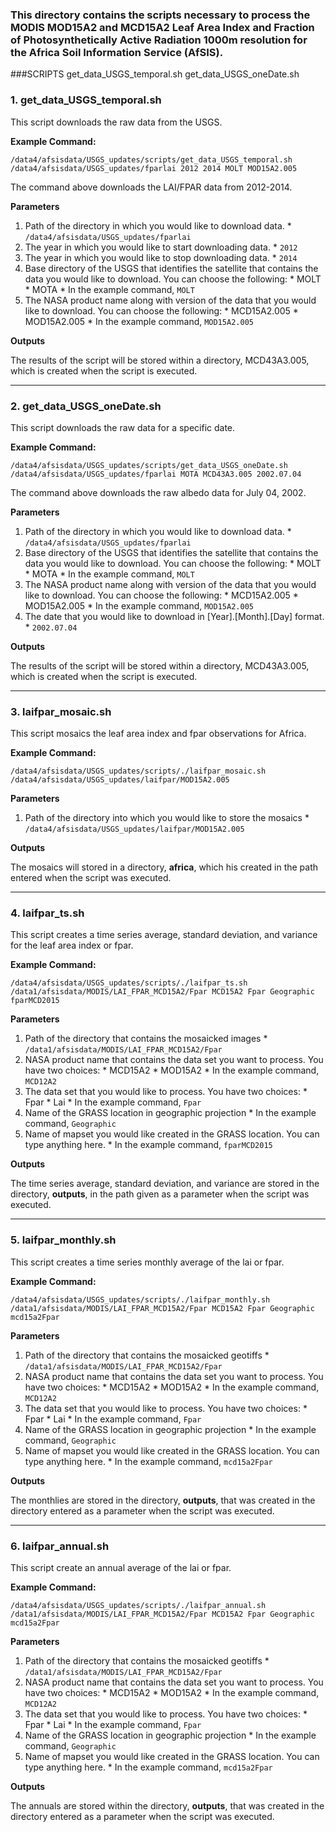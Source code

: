 ### This directory contains the scripts necessary to process the MODIS MOD15A2 and MCD15A2 Leaf Area Index and Fraction of Photosynthetically Active Radiation 1000m resolution for the Africa Soil Information Service (AfSIS).

###SCRIPTS
get_data_USGS_temporal.sh
get_data_USGS_oneDate.sh


### 1. **get_data_USGS_temporal.sh**

This script downloads the raw data from the USGS.

**Example Command:**

```
/data4/afsisdata/USGS_updates/scripts/get_data_USGS_temporal.sh /data4/afsisdata/USGS_updates/fparlai 2012 2014 MOLT MOD15A2.005
```

The command above downloads the LAI/FPAR data from 2012-2014.

**Parameters**

  1. Path of the directory in which you would like to download data.
  	* ``/data4/afsisdata/USGS_updates/fparlai``
  2. The year in which you would like to start downloading data.
  	* ``2012``
  3. The year in which you would like to stop downloading data.
  	* ``2014`` 
  4. Base directory of the USGS that identifies the satellite that contains the data you would like to download. You can choose the following:
    * MOLT
    * MOTA
  	* In the example command, ``MOLT``
  5. The NASA product name along with version of the data that you would like to download. You can choose the following:
    * MCD15A2.005
    * MOD15A2.005
  	* In the example command, ``MOD15A2.005``

**Outputs**

The results of the script will be stored within a directory, MCD43A3.005, which is created when the script is executed.

---
### 2. **get_data_USGS_oneDate.sh**

This script downloads the raw data for a specific date.

**Example Command:**

```
/data4/afsisdata/USGS_updates/scripts/get_data_USGS_oneDate.sh /data4/afsisdata/USGS_updates/fparlai MOTA MCD43A3.005 2002.07.04
```

The command above downloads the raw albedo data for July 04, 2002.

**Parameters**

  1. Path of the directory in which you would like to download data.
  	* ``/data4/afsisdata/USGS_updates/fparlai``
  2. Base directory of the USGS that identifies the satellite that contains the data you would like to download. You can choose the following:
    * MOLT
    * MOTA
    * In the example command, ``MOLT``
  3. The NASA product name along with version of the data that you would like to download. You can choose the following:
    * MCD15A2.005
    * MOD15A2.005
    * In the example command, ``MOD15A2.005``
  4. The date that you would like to download in [Year].[Month].[Day] format.
  	* ``2002.07.04``

**Outputs**

The results of the script will be stored within a directory, MCD43A3.005, which is created when the script is executed.

---
### 3. **laifpar_mosaic.sh**

This script mosaics the leaf area index and fpar observations for Africa.

**Example Command:**
```
/data4/afsisdata/USGS_updates/scripts/./laifpar_mosaic.sh /data4/afsisdata/USGS_updates/laifpar/MOD15A2.005
```

**Parameters**
  1. Path of the directory into which you would like to store the mosaics
    * ``/data4/afsisdata/USGS_updates/laifpar/MOD15A2.005``

**Outputs**

The mosaics will stored in a directory, **africa**, which his created in the path entered when the script was executed.

---
### 4. **laifpar_ts.sh**

This script creates a time series average, standard deviation, and variance for the leaf area index or fpar.

**Example Command:**

```
/data4/afsisdata/USGS_updates/scripts/./laifpar_ts.sh /data1/afsisdata/MODIS/LAI_FPAR_MCD15A2/Fpar MCD15A2 Fpar Geographic fparMCD2015
```

**Parameters**

  1. Path of the directory that contains the mosaicked images
    * ``/data1/afsisdata/MODIS/LAI_FPAR_MCD15A2/Fpar``
  2. NASA product name that contains the data set you want to process. You have two choices:
    * MCD15A2
    * MOD15A2
    * In the example command, ``MCD12A2``
  3. The data set that you would like to process. You have two choices:
    * Fpar
    * Lai
    * In the example command, ``Fpar``
  4. Name of the GRASS location in geographic projection
    * In the example command, ``Geographic``
  5. Name of mapset you would like created in the GRASS location. You can type anything here.
    * In the example command, ``fparMCD2015``


**Outputs**

The time series average, standard deviation, and variance are stored in the directory, **outputs**, in the path given as a parameter when the script was executed.

---
### 5. **laifpar_monthly.sh**

This script creates a time series monthly average of the lai or fpar.

**Example Command:**

```
/data4/afsisdata/USGS_updates/scripts/./laifpar_monthly.sh /data1/afsisdata/MODIS/LAI_FPAR_MCD15A2/Fpar MCD15A2 Fpar Geographic mcd15a2Fpar
```

**Parameters**

  1. Path of the directory that contains the mosaicked geotiffs
    * ``/data1/afsisdata/MODIS/LAI_FPAR_MCD15A2/Fpar``
  2. NASA product name that contains the data set you want to process. You have two choices:
    * MCD15A2
    * MOD15A2
    * In the example command, ``MCD12A2``
  3. The data set that you would like to process. You have two choices:
    * Fpar
    * Lai
    * In the example command, ``Fpar``
  4. Name of the GRASS location in geographic projection
    * In the example command, ``Geographic``
  5. Name of mapset you would like created in the GRASS location. You can type anything here.
    * In the example command, ``mcd15a2Fpar``

**Outputs**

The monthlies are stored in the directory, **outputs**, that was created in the directory entered as a parameter when the script was executed.

---
### 6. **laifpar_annual.sh**

This script create an annual average of the lai or fpar.

**Example Command:**

```
/data4/afsisdata/USGS_updates/scripts/./laifpar_annual.sh /data1/afsisdata/MODIS/LAI_FPAR_MCD15A2/Fpar MCD15A2 Fpar Geographic mcd15a2Fpar
```

**Parameters**

  1. Path of the directory that contains the mosaicked geotiffs
    * ``/data1/afsisdata/MODIS/LAI_FPAR_MCD15A2/Fpar``
  2. NASA product name that contains the data set you want to process. You have two choices:
    * MCD15A2
    * MOD15A2
    * In the example command, ``MCD12A2``
  3. The data set that you would like to process. You have two choices:
    * Fpar
    * Lai
    * In the example command, ``Fpar``
  4. Name of the GRASS location in geographic projection
    * In the example command, ``Geographic``
  5. Name of mapset you would like created in the GRASS location. You can type anything here.
    * In the example command, ``mcd15a2Fpar``

**Outputs**

The annuals are stored within the directory, **outputs**, that was created in the directory entered as a parameter when the script was executed.